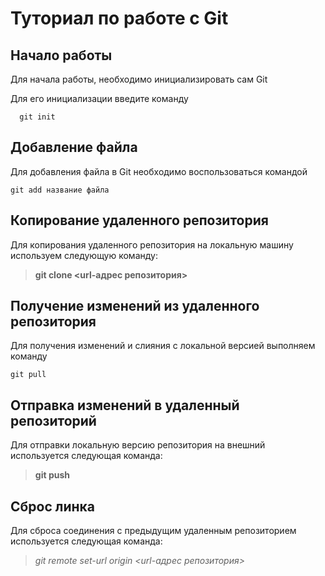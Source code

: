 # Туториал по работе с Git

## Начало работы

Для начала работы, необходимо инициализировать сам Git

Для его инициализации введите команду 

```
  git init
```

## Добавление файла

Для добавления файла в Git необходимо воспользоваться командой 

```
git add название файла
```

## Копирование удаленного репозитория

Для копирования удаленного репозитория на локальную машину используем следующую команду:

> **git clone <url-адрес репозитория>**

## Получение изменений из удаленного репозитория

Для получения изменений и слияния с локальной версией выполняем команду

```
git pull 
```

## Отправка изменений в удаленный репозиторий

Для отправки локальную версию репозитория на внешний используется следующая команда:

> **git push**

## Сброс линка
Для сброса соединения с предыдущим удаленным репозиторием используется следующая команда:

> *git remote set-url origin <url-адрес репозитория>*